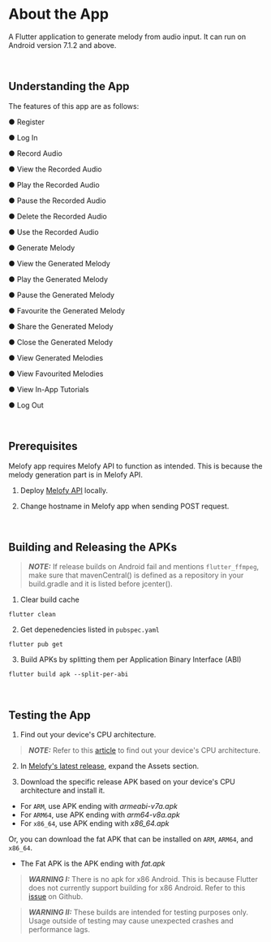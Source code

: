 # About the App

A Flutter application to generate melody from audio input. It can run on Android version 7.1.2 and above. 

</br> 

## Understanding the App

The features of this app are as follows: 

● Register

● Log In

● Record Audio

● View the Recorded Audio

● Play the Recorded Audio

● Pause the Recorded Audio

● Delete the Recorded Audio

● Use the Recorded Audio

● Generate Melody

● View the Generated Melody

● Play the Generated Melody

● Pause the Generated Melody

● Favourite the Generated Melody

● Share the Generated Melody

● Close the Generated Melody

● View Generated Melodies

● View Favourited Melodies

● View In-App Tutorials

● Log Out

</br> 

## Prerequisites

Melofy app requires Melofy API to function as intended. This is because the melody generation part is in Melofy API. 

1. Deploy [Melofy API](https://github.com/ariessa/melofy-api) locally.

2. Change hostname in Melofy app when sending POST request.

</br> 

## Building and Releasing the APKs

> **_NOTE:_** If release builds on Android fail and mentions `flutter_ffmpeg`, make sure that mavenCentral() is defined as a repository in your build.gradle and it is listed before jcenter().

1. Clear build cache

```
flutter clean
```

2. Get depenedencies listed in `pubspec.yaml`

```
flutter pub get
```

3. Build APKs by splitting them per Application Binary Interface (ABI)

```
flutter build apk --split-per-abi
```

</br> 

## Testing the App

1. Find out your device's CPU architecture.

> **_NOTE:_**  Refer to this [article](https://android.gadgethacks.com/how-to/android-basics-see-what-kind-processor-you-have-arm-arm64-x86-0168051/) to find out your device's CPU architecture.

2. In [Melofy's latest release](https://github.com/ariessa/Melofy/releases/latest), expand the Assets section.

3. Download the specific release APK based on your device's CPU architecture and install it.

+ For `ARM`, use APK ending with _armeabi-v7a.apk_
+ For `ARM64`, use APK ending with _arm64-v8a.apk_
+ For `x86_64`, use APK ending with _x86_64.apk_

Or, you can download the fat APK that can be installed on `ARM`, `ARM64`, and `x86_64`.

+ The Fat APK is the APK ending with _fat.apk_

> **_WARNING I:_** There is no apk for x86 Android. This is because Flutter does not currently support building for x86 Android. Refer to this [issue](https://github.com/flutter/flutter/issues/9253) on Github.

> **_WARNING II:_** These builds are intended for testing purposes only. Usage outside of testing may cause unexpected crashes and performance lags. 



